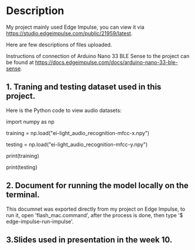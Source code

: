 
# Description
My project mainly used Edge Impulse, you can view it via https://studio.edgeimpulse.com/public/21959/latest. 

Here are few descriptions of files uploaded.

Instructions of connection of Arduino Nano 33 BLE Sense to the project can be found at https://docs.edgeimpulse.com/docs/arduino-nano-33-ble-sense. 


## 1. Traning and testing dataset used in this project. 
Here is the Python code to view audio datasets:

import numpy as np

training = np.load("ei-light_audio_recognition-mfcc-x.npy")

testing = np.load("ei-light_audio_recognition-mfcc-y.npy")

print(training)

print(testing)

## 2. Document for running the model locally on the terminal.
This documnet was exported directly from my project on Edge Impulse, to run it, open 'flash_mac.command', after the process is done, then type '$ edge-impulse-run-impulse'. 

## 3.Slides used in presentation in the week 10. 
